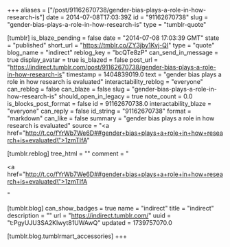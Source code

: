 +++
aliases = ["/post/91162670738/gender-bias-plays-a-role-in-how-research-is"]
date = 2014-07-08T17:03:39Z
id = "91162670738"
slug = "gender-bias-plays-a-role-in-how-research-is"
type = "tumblr-quote"

[tumblr]
is_blaze_pending = false
date = "2014-07-08 17:03:39 GMT"
state = "published"
short_url = "https://tmblr.co/ZY3jby1Kvj-QI"
type = "quote"
blog_name = "indirect"
reblog_key = "bcQTe8zP"
can_send_in_message = true
display_avatar = true
is_blazed = false
post_url = "https://indirect.tumblr.com/post/91162670738/gender-bias-plays-a-role-in-how-research-is"
timestamp = 1404839019.0
text = "gender bias plays a role in how research is evaluated"
interactability_reblog = "everyone"
can_reblog = false
can_blaze = false
slug = "gender-bias-plays-a-role-in-how-research-is"
should_open_in_legacy = true
note_count = 0.0
is_blocks_post_format = false
id = 91162670738.0
interactability_blaze = "everyone"
can_reply = false
id_string = "91162670738"
format = "markdown"
can_like = false
summary = "gender bias plays a role in how research is evaluated"
source = "<a href=\"http://t.co/fYrWb7We6D##gender+bias+plays+a+role+in+how+research+is+evaluated\">1zmTIfA</a>"

[tumblr.reblog]
tree_html = ""
comment = "<p><a href=\"http://t.co/fYrWb7We6D##gender+bias+plays+a+role+in+how+research+is+evaluated\">1zmTIfA</a></p>"

[tumblr.blog]
can_show_badges = true
name = "indirect"
title = "indirect"
description = ""
url = "https://indirect.tumblr.com/"
uuid = "t:PgyUJU3SA2Klwyt81UWAwQ"
updated = 1739757070.0

[tumblr.blog.tumblrmart_accessories]
+++

